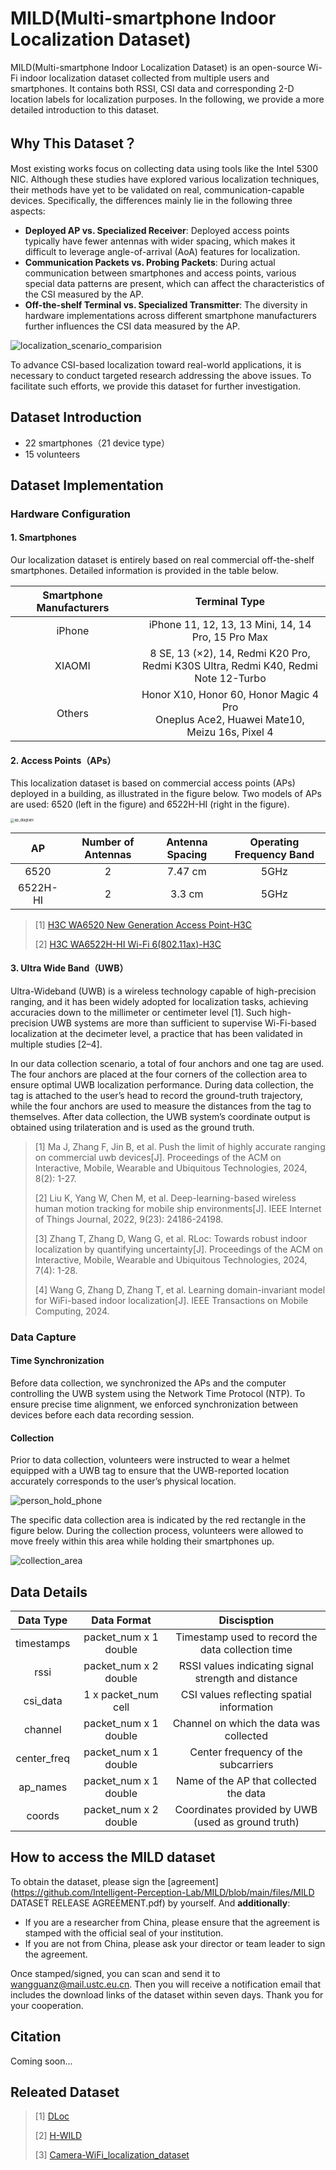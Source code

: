 # MILD(Multi-smartphone Indoor Localization Dataset)

MILD(Multi-smartphone Indoor Localization Dataset) is an open-source Wi-Fi indoor localization dataset collected from multiple users and smartphones. It contains both RSSI, CSI data and corresponding 2-D location labels for localization purposes. In the following, we provide a more detailed introduction to this dataset.

## Why This Dataset？

Most existing works focus on collecting data using tools like the Intel 5300 NIC. Although these studies have explored various localization techniques, their methods have yet to be validated on real, communication-capable devices. Specifically, the differences mainly lie in the following three aspects:

- **Deployed AP vs. Specialized Receiver**: Deployed access points typically have fewer antennas with wider spacing, which makes it difficult to leverage angle-of-arrival (AoA) features for localization.
- **Communication Packets vs. Probing Packets**: During actual communication between smartphones and access points, various special data patterns are present, which can affect the characteristics of the CSI measured by the AP.
- **Off-the-shelf Terminal vs. Specialized Transmitter**: The diversity in hardware implementations across different smartphone manufacturers further influences the CSI data measured by the AP.

![localization_scenario_comparision](./figs/localization_scenario_comparision.png)

To advance CSI-based localization toward real-world applications, it is necessary to conduct targeted research addressing the above issues. To facilitate such efforts, we provide this dataset for further investigation.

## Dataset Introduction

* 22 smartphones（21 device type）
* 15 volunteers

## Dataset Implementation

### Hardware Configuration

#### 1. Smartphones

Our localization dataset is entirely based on real commercial off-the-shelf smartphones. Detailed information is provided in the table below.

| Smartphone Manufacturers |                        Terminal Type                         |
| :----------------------: | :----------------------------------------------------------: |
|          iPhone          |      iPhone 11, 12, 13, 13 Mini, 14, 14 Pro, 15 Pro Max      |
|          XIAOMI          | 8 SE, 13 (×2), 14, Redmi K20 Pro, <br/>Redmi K30S Ultra, Redmi K40, Redmi Note 12-Turbo |
|          Others          | Honor X10, Honor 60, Honor Magic 4 Pro<br/>Oneplus Ace2, Huawei Mate10, Meizu 16s, Pixel 4 |

#### 2. Access Points（APs）

This localization dataset is based on commercial access points (APs) deployed in a building, as illustrated in the figure below. Two models of APs are used: 6520 (left in the figure) and 6522H-HI (right in the figure).

<img src="./figs/ap_diagram.png" alt="ap_diagram" style="zoom:40%;" />

|    AP    | **Number of Antennas** | Antenna Spacing | **Operating Frequency Band** |
| :------: | :--------------------: | :-------------: | :--------------------------: |
|   6520   |           2            |     7.47 cm     |             5GHz             |
| 6522H-HI |           2            |     3.3 cm      |             5GHz             |

> [1] [H3C WA6520 New Generation Access Point-H3C](https://www.h3c.com/en/Products_and_Solutions/InterConnect/Wireless/Products/AP/Wi-Fi_6/Indoor/WA6520/)
>
> [2] [H3C WA6522H-HI Wi-Fi 6(802.11ax)-H3C](https://www.h3c.com/cn/Products_And_Solution/InterConnect/Products/IP_Wlan/Products/Panel_AP/WiFi_6/WA6522H_HI/)

#### 3. Ultra Wide Band（UWB）

Ultra-Wideband (UWB) is a wireless technology capable of high-precision ranging, and it has been widely adopted for localization tasks, achieving accuracies down to the millimeter or centimeter level [1]. Such high-precision UWB systems are more than sufficient to supervise Wi-Fi-based localization at the decimeter level, a practice that has been validated in multiple studies [2–4].

In our data collection scenario, a total of four anchors and one tag are used. The four anchors are placed at the four corners of the collection area to ensure optimal UWB localization performance. During data collection, the tag is attached to the user’s head to record the ground-truth trajectory, while the four anchors are used to measure the distances from the tag to themselves. After data collection, the UWB system’s coordinate output is obtained using trilateration and is used as the ground truth.

> [1] Ma J, Zhang F, Jin B, et al. Push the limit of highly accurate ranging on commercial uwb devices[J]. Proceedings of the ACM on Interactive, Mobile, Wearable and Ubiquitous Technologies, 2024, 8(2): 1-27.
>
> [2] Liu K, Yang W, Chen M, et al. Deep-learning-based wireless human motion tracking for mobile ship environments[J]. IEEE Internet of Things Journal, 2022, 9(23): 24186-24198.
>
> [3] Zhang T, Zhang D, Wang G, et al. RLoc: Towards robust indoor localization by quantifying uncertainty[J]. Proceedings of the ACM on Interactive, Mobile, Wearable and Ubiquitous Technologies, 2024, 7(4): 1-28.
>
> [4] Wang G, Zhang D, Zhang T, et al. Learning domain-invariant model for WiFi-based indoor localization[J]. IEEE Transactions on Mobile Computing, 2024.

### Data Capture

#### Time Synchronization

Before data collection, we synchronized the APs and the computer controlling the UWB system using the Network Time Protocol (NTP). To ensure precise time alignment, we enforced synchronization between devices before each data recording session.

#### Collection

Prior to data collection, volunteers were instructed to wear a helmet equipped with a UWB tag to ensure that the UWB-reported location accurately corresponds to the user’s physical location.

![person_hold_phone](./figs/person_hold_phone.png)

The specific data collection area is indicated by the red rectangle in the figure below. During the collection process, volunteers were allowed to move freely within this area while holding their smartphones up.

![collection_area](./figs/collection_area.png)

## Data Details

|  Data Type  |      Data Format      |                     Discisption                     |
| :---------: | :-------------------: | :-------------------------------------------------: |
| timestamps  | packet_num x 1 double |  Timestamp used to record the data collection time  |
|    rssi     | packet_num x 2 double | RSSI values indicating signal strength and distance |
|  csi_data   |  1 x packet_num cell  |      CSI values reflecting spatial information      |
|   channel   | packet_num x 1 double |       Channel on which the data was collected       |
| center_freq | packet_num x 1 double |         Center frequency of the subcarriers         |
|  ap_names   | packet_num x 1 double |       Name of the AP that collected the data        |
|   coords    | packet_num x 2 double | Coordinates provided by UWB (used as ground truth)  |

## How to access the MILD dataset

To obtain the dataset, please sign the [agreement](https://github.com/Intelligent-Perception-Lab/MILD/blob/main/files/MILD DATASET RELEASE AGREEMENT.pdf) by yourself. And **additionally**: 

- If you are a researcher from China, please ensure that the agreement is stamped with the official seal of your institution.
- If you are not from China, please ask your director or team leader to sign the agreement.

Once stamped/signed, you can scan and send it to [wangguanz@mail.ustc.eu.cn](mailto:wangguanz@mail.ustc.edu.cn). Then you will receive a notification email that includes the download links of the dataset within seven days. Thank you for your cooperation.

## Citation

Coming soon...

## Releated Dataset

> [1] [DLoc](https://github.com/ucsdwcsng/DLoc_pt_code)
>
> [2] [H-WILD](https://github.com/H-WILD/human_held_device_wifi_indoor_localization_dataset)
>
> [3] [Camera-WiFi_localization_dataset](https://anonymous.4open.science/r/Camera-WiFi_localization_dataset-8E5F/README.md)

